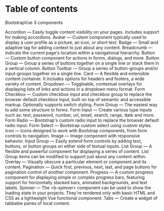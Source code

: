 # Table of contents

BootstrapVue 3 components

<ClientOnly>
    <b-list-group>
        <b-list-group-item>
            <RouterLink to="./Accordion.html">Accordion</RouterLink> — Easily toggle content visibility on your pages. Includes support for making accordions.
        </b-list-group-item>
        <b-list-group-item>
            <RouterLink to="./Avatar.html">Avatar</RouterLink> — Custom component typically used to display a user profile as a picture, an icon, or short text.
        </b-list-group-item>
        <b-list-group-item>
            <RouterLink to="./Badge.html">Badge</RouterLink> — Small and adaptive tag for adding context to just about any content.
        </b-list-group-item>
        <b-list-group-item>
            <RouterLink to="./Breadcrumb.html">Breadcrumb</RouterLink> — Indicate the current page's location within a navigational hierarchy.
        </b-list-group-item>
        <b-list-group-item>
            <RouterLink to="./Button.html">Button</RouterLink> — Custom button component for actions in forms, dialogs, and more.
        </b-list-group-item>
        <b-list-group-item>
            <RouterLink to="./ButtonGroup.html">Button Group</RouterLink> — Group a series of buttons together on a single line or stack them in a vertical column.
        </b-list-group-item>
        <b-list-group-item>
            <RouterLink to="./ButtonToolbar.html">Button Toolbar</RouterLink> — Group a series of button-groups and/or input-groups together on a single line.
        </b-list-group-item>
        <b-list-group-item>
            <RouterLink to="./Card.html">Card</RouterLink> — A flexible and extensible content container. It includes options for headers and footers, a wide variety of content.
        </b-list-group-item>
        <b-list-group-item>
            <RouterLink to="./Dropdown.html">Dropdown</RouterLink> — Toggleable, contextual overlays for displaying lists of links and actions in a dropdown menu format.
        </b-list-group-item>
        <b-list-group-item>
            <RouterLink to="./FormCheckbox.html">Form Checkbox</RouterLink> — Custom checkbox input and checkbox group to replace the browser default checkbox input, built on top of semantic and accessible markup. Optionally supports switch styling.
        </b-list-group-item>
        <b-list-group-item>
            <RouterLink to="./FormGroup.html">Form Group</RouterLink> — The easiest way to add some structure to forms.
        </b-list-group-item>
        <b-list-group-item>
            <RouterLink to="./FormInput.html">Form Input</RouterLink> — Create various type inputs such as: text, password, number, url, email, search, range, date and more. 
        </b-list-group-item>
        <b-list-group-item>
            <RouterLink to="./FormRadio.html">Form Radio</RouterLink> — Bootstrap's custom radio input to replace the browser default radio input.
        </b-list-group-item>
        <b-list-group-item>
            <RouterLink to="./FormSelect.html">Form Select</RouterLink> — Bootstrap custom select using custom styles. 
        </b-list-group-item>
        <b-list-group-item>
            <RouterLink to="./Icon.html">Icon</RouterLink> — Icons designed to work with Bootstrap components, from form controls to navigation. 
        </b-list-group-item>
        <b-list-group-item>
            <RouterLink to="./Image.html">Image</RouterLink> — Image component with responsive behavior. 
        </b-list-group-item>
        <b-list-group-item>
            <RouterLink to="./InputGroup.html">Input Group</RouterLink> — Easily extend form controls by adding text, buttons, or button groups on either side of textual inputs. 
        </b-list-group-item>
        <b-list-group-item>
            <RouterLink to="./ListGroup.html">List Group</RouterLink> — A flexible and powerful component for displaying a series of content. List Group items can be modified to support just about any content within.
        </b-list-group-item>
        <b-list-group-item>
            <RouterLink to="./Overlay.html">Overlay</RouterLink> — Visually obscure a particular element or component and its content.
        </b-list-group-item>
        <b-list-group-item>
            <RouterLink to="./Pagination.html">Pagination</RouterLink> — Quick first, previous, next, last, and page buttons for pagination control of another component.
        </b-list-group-item>
        <b-list-group-item>
            <RouterLink to="./Progress.html">Progress</RouterLink> — A custom progress component for displaying simple or complex progress bars, featuring support for horizontally stacked bars, animated backgrounds, and text labels.
        </b-list-group-item>
        <b-list-group-item>
            <RouterLink to="./Spinners.html">Spinner</RouterLink> — The &lt;b-spinner&gt; component can be used to show the loading state in your projects. They're rendered only with basic HTML and CSS as a lightweight Vue functional component.
        </b-list-group-item>
        <b-list-group-item>
            <RouterLink to="./Tabs.html">Tabs</RouterLink> — Create a widget of tabbable panes of local content.
        </b-list-group-item>
    </b-list-group>
</ClientOnly>
